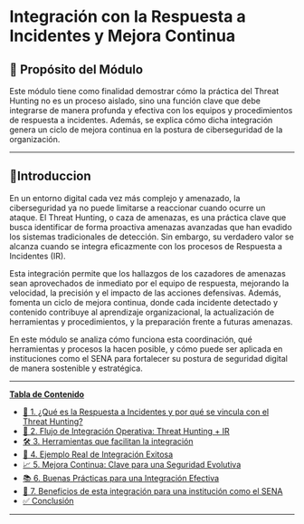 # Integración con la Respuesta a Incidentes y Mejora Continua

## 🎯 Propósito del Módulo

Este módulo tiene como finalidad demostrar cómo la práctica del Threat Hunting no es un proceso aislado, sino una función clave que debe integrarse de manera profunda y efectiva con los equipos y procedimientos de respuesta a incidentes. Además, se explica cómo dicha integración genera un ciclo de mejora continua en la postura de ciberseguridad de la organización.

---

## 🔰Introduccion

En un entorno digital cada vez más complejo y amenazado, la ciberseguridad ya no puede limitarse a reaccionar cuando ocurre un ataque. El Threat Hunting, o caza de amenazas, es una práctica clave que busca identificar de forma proactiva amenazas avanzadas que han evadido los sistemas tradicionales de detección. Sin embargo, su verdadero valor se alcanza cuando se integra eficazmente con los procesos de Respuesta a Incidentes (IR).

Esta integración permite que los hallazgos de los cazadores de amenazas sean aprovechados de inmediato por el equipo de respuesta, mejorando la velocidad, la precisión y el impacto de las acciones defensivas. Además, fomenta un ciclo de mejora continua, donde cada incidente detectado y contenido contribuye al aprendizaje organizacional, la actualización de herramientas y procedimientos, y la preparación frente a futuras amenazas.

En este módulo se analiza cómo funciona esta coordinación, qué herramientas y procesos la hacen posible, y cómo puede ser aplicada en instituciones como el SENA para fortalecer su postura de seguridad digital de manera sostenible y estratégica.

---

[**Tabla de Contenido**](https://github.com/Karovil/Threat_Hunting/tree/M%C3%B3dulo-7-Integraci%C3%B3n-con-la-Respuesta-a-Incidentes-y-Mejora-Continua-Coordinaci%C3%B3n-con-equipos-de-respuesta-a-incidentes/Tabla%20de%20Contenido)


- [🔐 1. ¿Qué es la Respuesta a Incidentes y por qué se vincula con el Threat Hunting?](https://github.com/Karovil/Threat_Hunting/edit/M%C3%B3dulo-7-Integraci%C3%B3n-con-la-Respuesta-a-Incidentes-y-Mejora-Continua-Coordinaci%C3%B3n-con-equipos-de-respuesta-a-incidentes/Tabla%20de%20Contenido/%F0%9F%94%90Respuesta%20a%20Incidentes.md)
- [🧠 2. Flujo de Integración Operativa: Threat Hunting + IR](#2-flujo-de-integración-operativa)
- [🛠️ 3. Herramientas que facilitan la integración](#3-herramientas-que-facilitan-la-integración)
- [🧪 4. Ejemplo Real de Integración Exitosa](#4-caso-real-solarwinds-2020)
- [📈 5. Mejora Continua: Clave para una Seguridad Evolutiva](#5-mejora-continua)
- [📚 6. Buenas Prácticas para una Integración Efectiva](#6-buenas-prácticas)
- [🧩 7. Beneficios de esta integración para una institución como el SENA](#7-impacto-para-el-sena)
- [✅ Conclusión](#-conclusión)

---


